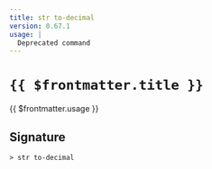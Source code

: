 ```yaml
---
title: str to-decimal
version: 0.67.1
usage: |
  Deprecated command
---
```


# <code>{{ $frontmatter.title }}</code>

<div style='white-space: pre-wrap;'>{{ $frontmatter.usage }}</div>

## Signature

```> str to-decimal ```
